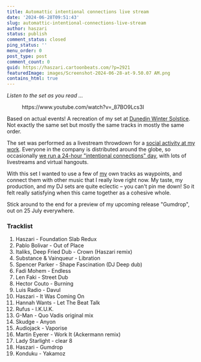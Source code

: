 ```yaml
---
title: Automattic intentional connections live stream
date: '2024-06-28T09:51:43'
slug: automattic-intentional-connections-live-stream
author: haszari
status: publish
comment_status: closed
ping_status: ''
menu_order: 0
post_type: post
comment_count: 0
guid: https://haszari.cartoonbeats.com/?p=2921
featuredImage: images/Screenshot-2024-06-28-at-9.50.07 AM.png
contains_html: true
---
```


*Listen to the set as you read …*

<!-- wp:embed {"url":"https://www.youtube.com/watch?v=_87BO9Lcs3I","type":"video","providerNameSlug":"youtube","responsive":true,"className":"wp-embed-aspect-16-9 wp-has-aspect-ratio"} -->
<figure class="wp-block-embed is-type-video is-provider-youtube wp-block-embed-youtube wp-embed-aspect-16-9 wp-has-aspect-ratio">https://www.youtube.com/watch?v=_87BO9Lcs3I

</figure>
<!-- /wp:embed -->

Based on actual events! A recreation of my set at [Dunedin Winter Solstice](https://www.facebook.com/events/3668783623437713). Not exactly the same set but mostly the same tracks in mostly the same order.

The set was performed as a livestream throwdown for a [social activity at my work](https://kirstenclacey.com/2023/07/06/intentional-random-connections/). Everyone in the company is distributed around the globe, so occasionally [we run a 24-hour "intentional connections" day](https://wordpress.com/blog/2023/02/09/an-open-source-approach-to-creating-company-events/), with lots of livestreams and virtual hangouts.

With this set I wanted to use a few of [my](https://open.spotify.com/playlist/0hGwn4tIEtJXtzLF9Uihy5) own tracks as waypoints, and connect them with other music that I really love right now. My taste, my production, and my DJ sets are quite eclectic – you can't pin me down! So it felt really satisfying when this came together as a cohesive whole.

Stick around to the end for a preview of my upcoming release "Gumdrop", out on 25 July everywhere.

### Tracklist

1. Haszari - Foundation Slab Redux
2. Pablo Bolivar - Out of Place
3. Italiks, Deep Fried Dub - Crown (Haszari remix)
4. Substance &amp; Vainqueur - Libration
5. Spencer Parker - Shape Fascination (DJ Deep dub)
6. Fadi Mohem - Endless
7. Len Faki - Street Dub
8. Hector Couto - Burning
9. Luis Radio - Davul
10. Haszari - It Was Coming On
11. Hannah Wants - Let The Beat Talk
12. Rufus - I.K.U.K.
13. G-Man - Quo Vadis original mix
14. Skudge - Anyon
15. Audiojack - Vaporise
16. Martin Eyerer - Work It (Ackermann remix)
17. Lady Starlight - clear 8
18. Haszari - Gumdrop
19. Konduku - Yakamoz

<p></p>